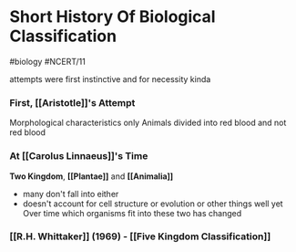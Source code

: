 # Short History Of Biological Classification
#biology #NCERT/11 

attempts were first instinctive and for necessity kinda

### First, [[Aristotle]]'s Attempt
Morphological characteristics only
Animals divided into red blood and not red blood

### At [[Carolus Linnaeus]]'s Time
**Two Kingdom**, **[[Plantae]]** and **[[Animalia]]** 
 - many don't fall into either
 - doesn't account for cell structure or evolution or other things well yet
Over time which organisms fit into these two has changed

### [[R.H. Whittaker]] (1969) - [[Five Kingdom Classification]]

